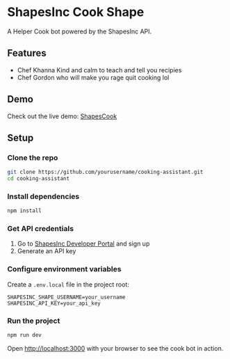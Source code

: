 # ShapesInc Cook Shape

A Helper Cook bot powered by the ShapesInc API.

## Features

- Chef Khanna Kind and calm to teach and tell you recipies
- Chef Gordon who will make you rage quit cooking lol

## Demo

Check out the live demo: [ShapesCook](https://cookshapes.vercel.app/)

## Setup

### Clone the repo
```bash
git clone https://github.com/yourusername/cooking-assistant.git
cd cooking-assistant
```

### Install dependencies
```bash
npm install
```

### Get API credentials
1. Go to [ShapesInc Developer Portal](https://shapes.inc/developer) and sign up
2. Generate an API key

### Configure environment variables
Create a `.env.local` file in the project root:
```
SHAPESINC_SHAPE_USERNAME=your_username
SHAPESINC_API_KEY=your_api_key
```

### Run the project
```bash
npm run dev
```

Open [http://localhost:3000](http://localhost:3000) with your browser to see the cook bot in action.


